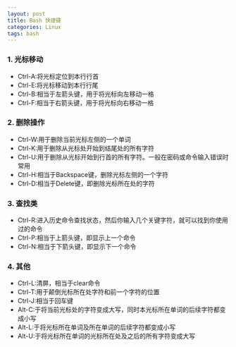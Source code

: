 ```yaml
---
layout: post
title: Bash 快捷键
categories: Linux
tags: bash
---
```


### 1. 光标移动
* Ctrl-A:将光标定位到本行行首
* Ctrl-E:将光标移动到本行行尾
* Ctrl-B:相当于左箭头键，用于将光标向左移动一格
* Ctrl-F:相当于右箭头键，用于将光标向右移动一格

### 2. 删除操作

* Ctrl-W:用于删除当前光标左侧的一个单词
* Ctrl-K:用于删除从光标处开始到结尾处的所有字符
* Ctrl-U:用于删除从光标开始到行首的所有字符。一般在密码或命令输入错误时常用
* Ctrl-H:相当于Backspace键，删除光标左侧的一个字符
* Ctrl-D:相当于Delete键，即删除光标所在处的字符

### 3. 查找类
* Ctrl-R:进入历史命令查找状态，然后你输入几个关键字符，就可以找到你使用过的命令
* Ctrl-P:相当于上箭头键，即显示上一个命令
* Ctrl-N:相当于下箭头键，即显示下一个命令

### 4. 其他
* Ctrl-L:清屏，相当于clear命令
* Ctrl-T:用于颠倒光标所在处字符和前一个字符的位置
* Ctrl-J:相当于回车键
* Alt-C:于将当前光标处的字符变成大写，同时本光标所在单词的后续字符都变成小写
* Alt-L:于将光标所在单词及所在单词的后续字符都变成小写
* Alt-U:于将光标所在单词的光标所在处及之后的所有字符变成大写
